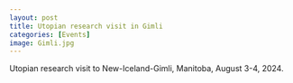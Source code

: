 ```yaml
---
layout: post
title: Utopian research visit in Gimli 
categories: [Events]
image: Gimli.jpg
---
```

Utopian research visit to New-Iceland-Gimli, Manitoba, August 3-4, 2024. 

